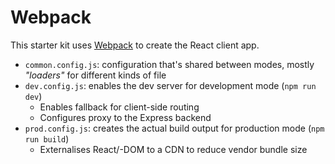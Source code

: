 # Webpack

This starter kit uses [Webpack] to create the React client app.

- `common.config.js`: configuration that's shared between modes, mostly _"loaders"_ for different kinds of file
- `dev.config.js`: enables the dev server for development mode (`npm run dev`)
  - Enables fallback for client-side routing
  - Configures proxy to the Express backend
- `prod.config.js`: creates the actual build output for production mode (`npm run build`)
  - Externalises React/-DOM to a CDN to reduce vendor bundle size

[Webpack]: https://webpack.js.org/
